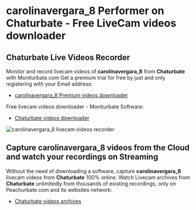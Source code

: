 # carolinavergara_8 Performer on Chaturbate - Free LiveCam videos downloader

## Chaturbate Live Videos Recorder

Monitor and record livecam videos of **carolinavergara_8** from **Chaturbate** with Moniturbate.com
Get a premium trial for free by just and only registering with your Email address:
* [carolinavergara_8 Premium videos downloader](https://moniturbate.com/request-demo-licence-key.html)

Free livecam videos downloader - Moniturbate Software:
* [Chaturbate videos downloader](https://moniturbate.com/moniturbate-download-software.html)

![carolinavergara_8 livecam videos recorder](https://peachurnet.com/templates/moniturbate-software.png)


## Capture carolinavergara_8 videos from the Cloud and watch your recordings on Streaming

Without the need of downloading a software, capture **carolinavergara_8** livecam videos from **Chaturbate** 100% online.
Watch Livecam archives from **Chaturbate** unlimitedly from thousands of existing recordings, only on Peachurbate.com and its websites network:
* [Chaturbate videos archives](https://peachurnet.com/)